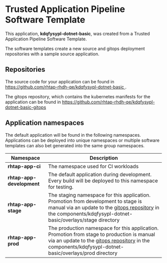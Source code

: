 # Trusted Application Pipeline Software Template

This application, **kdqfysypl-dotnet-basic**, was created from a Trusted Application Pipeline Software Template.

The software templates create a new source and gitops deployment repositories with a sample source application. 

## Repositories

The source code for your application can be found in [https://github.com/rhtap-rhdh-qe/kdqfysypl-dotnet-basic ](https://github.com/rhtap-rhdh-qe/kdqfysypl-dotnet-basic ).
 
The gitops repository, which contains the kubernetes manifests for the application can be found in 
[https://github.com/rhtap-rhdh-qe/kdqfysypl-dotnet-basic-gitops ](https://github.com/rhtap-rhdh-qe/kdqfysypl-dotnet-basic-gitops ) 

## Application namespaces 

The default application will be found in the following namespaces. Applications can be deployed into unique namespaces or multiple software templates can also bet generated into the same group namespaces.  

|  Namespace   |  Description   |  
| -------- | -------- |
| **rhtap-app-ci** | The namespace used for CI workloads |
| **rhtap-app-development** | The default application during development. Every build will be deployed to this namespace for testing. |
| **rhtap-app-stage** | The staging namespace for this application. Promotion from development to stage is manual via an update to the [gitops repository](https://github.com/rhtap-rhdh-qe/kdqfysypl-dotnet-basic-gitops ) in the components/kdqfysypl-dotnet-basic/overlays/stage directory |
| **rhtap-app-prod** | The production namespace for this application. Promotion from stage to production is manual via an update to the [gitops repository](https://github.com/rhtap-rhdh-qe/kdqfysypl-dotnet-basic-gitops ) in the components/kdqfysypl-dotnet-basic/overlays/prod directory |